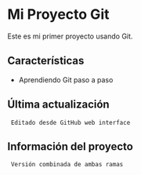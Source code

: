 # Mi Proyecto Git

Este es mi primer proyecto usando Git.

## Características
   - Aprendiendo Git paso a paso

## Última actualización
     Editado desde GitHub web interface
     
## Información del proyecto
     Versión combinada de ambas ramas
